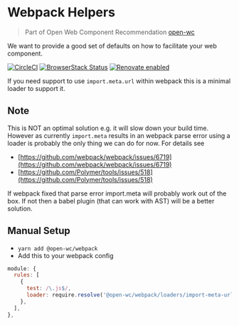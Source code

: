 # Webpack Helpers

> Part of Open Web Component Recommendation [open-wc](https://github.com/open-wc/open-wc/)

We want to provide a good set of defaults on how to facilitate your web component.

[![CircleCI](https://circleci.com/gh/open-wc/open-wc.svg?style=shield)](https://circleci.com/gh/open-wc/open-wc)
[![BrowserStack Status](https://www.browserstack.com/automate/badge.svg?badge_key=M2UrSFVRang2OWNuZXlWSlhVc3FUVlJtTDkxMnp6eGFDb2pNakl4bGxnbz0tLUE5RjhCU0NUT1ZWa0NuQ3MySFFWWnc9PQ==--86f7fac07cdbd01dd2b26ae84dc6c8ca49e45b50)](https://www.browserstack.com/automate/public-build/M2UrSFVRang2OWNuZXlWSlhVc3FUVlJtTDkxMnp6eGFDb2pNakl4bGxnbz0tLUE5RjhCU0NUT1ZWa0NuQ3MySFFWWnc9PQ==--86f7fac07cdbd01dd2b26ae84dc6c8ca49e45b50)
[![Renovate enabled](https://img.shields.io/badge/renovate-enabled-brightgreen.svg)](https://renovatebot.com/)

If you need support to use `import.meta.url` within webpack this is a minimal loader to support it.

## Note
This is NOT an optimal solution e.g. it will slow down your build time.
However as currently `import.meta` results in an webpack parse error using a loader is probably the only thing we can do for now.
For details see 
- [https://github.com/webpack/webpack/issues/6719](https://github.com/webpack/webpack/issues/6719)
- [https://github.com/Polymer/tools/issues/518](https://github.com/Polymer/tools/issues/518)

If webpack fixed that parse error import.meta will probably work out of the box.
If not then a babel plugin (that can work with AST) will be a better solution.

## Manual Setup
- `yarn add @open-wc/webpack`
- Add this to your webpack config
```js
module: {
  rules: [
    {
      test: /\.js$/,
      loader: require.resolve('@open-wc/webpack/loaders/import-meta-url-loader.js'),
    },
  ],
},
```
